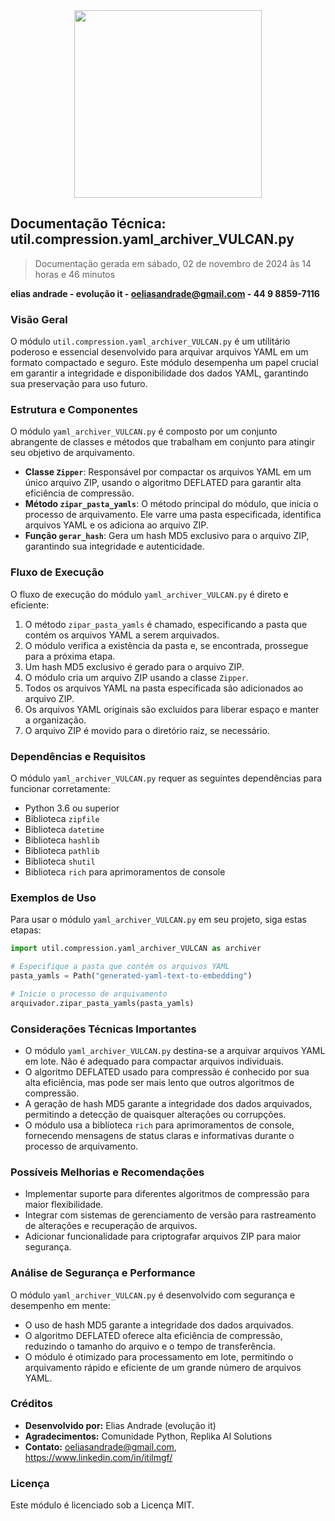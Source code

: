 <div align="center">
<img src="https://user-images.githubusercontent.com/45456828/184135794-33f520f5-665c-4002-a09e-8b971754bd90.png" width="300">
</div>

## Documentação Técnica: util.compression.yaml_archiver_VULCAN.py

> Documentação gerada em sábado, 02 de novembro de 2024 às 14 horas e 46 minutos

**elias andrade - evolução it -  oeliasandrade@gmail.com - 44 9 8859-7116**

### Visão Geral

O módulo `util.compression.yaml_archiver_VULCAN.py` é um utilitário poderoso e essencial desenvolvido para arquivar arquivos YAML em um formato compactado e seguro. Este módulo desempenha um papel crucial em garantir a integridade e disponibilidade dos dados YAML, garantindo sua preservação para uso futuro.

### Estrutura e Componentes

O módulo `yaml_archiver_VULCAN.py` é composto por um conjunto abrangente de classes e métodos que trabalham em conjunto para atingir seu objetivo de arquivamento.

- **Classe `Zipper`**: Responsável por compactar os arquivos YAML em um único arquivo ZIP, usando o algoritmo DEFLATED para garantir alta eficiência de compressão.
- **Método `zipar_pasta_yamls`**: O método principal do módulo, que inicia o processo de arquivamento. Ele varre uma pasta especificada, identifica arquivos YAML e os adiciona ao arquivo ZIP.
- **Função `gerar_hash`**: Gera um hash MD5 exclusivo para o arquivo ZIP, garantindo sua integridade e autenticidade.

### Fluxo de Execução

O fluxo de execução do módulo `yaml_archiver_VULCAN.py` é direto e eficiente:

1. O método `zipar_pasta_yamls` é chamado, especificando a pasta que contém os arquivos YAML a serem arquivados.
2. O módulo verifica a existência da pasta e, se encontrada, prossegue para a próxima etapa.
3. Um hash MD5 exclusivo é gerado para o arquivo ZIP.
4. O módulo cria um arquivo ZIP usando a classe `Zipper`.
5. Todos os arquivos YAML na pasta especificada são adicionados ao arquivo ZIP.
6. Os arquivos YAML originais são excluídos para liberar espaço e manter a organização.
7. O arquivo ZIP é movido para o diretório raiz, se necessário.

### Dependências e Requisitos

O módulo `yaml_archiver_VULCAN.py` requer as seguintes dependências para funcionar corretamente:

- Python 3.6 ou superior
- Biblioteca `zipfile`
- Biblioteca `datetime`
- Biblioteca `hashlib`
- Biblioteca `pathlib`
- Biblioteca `shutil`
- Biblioteca `rich` para aprimoramentos de console

### Exemplos de Uso

Para usar o módulo `yaml_archiver_VULCAN.py` em seu projeto, siga estas etapas:

```python
import util.compression.yaml_archiver_VULCAN as archiver

# Especifique a pasta que contém os arquivos YAML
pasta_yamls = Path("generated-yaml-text-to-embedding")

# Inicie o processo de arquivamento
arquivador.zipar_pasta_yamls(pasta_yamls)
```

### Considerações Técnicas Importantes

- O módulo `yaml_archiver_VULCAN.py` destina-se a arquivar arquivos YAML em lote. Não é adequado para compactar arquivos individuais.
- O algoritmo DEFLATED usado para compressão é conhecido por sua alta eficiência, mas pode ser mais lento que outros algoritmos de compressão.
- A geração de hash MD5 garante a integridade dos dados arquivados, permitindo a detecção de quaisquer alterações ou corrupções.
- O módulo usa a biblioteca `rich` para aprimoramentos de console, fornecendo mensagens de status claras e informativas durante o processo de arquivamento.

### Possíveis Melhorias e Recomendações

- Implementar suporte para diferentes algoritmos de compressão para maior flexibilidade.
- Integrar com sistemas de gerenciamento de versão para rastreamento de alterações e recuperação de arquivos.
- Adicionar funcionalidade para criptografar arquivos ZIP para maior segurança.

### Análise de Segurança e Performance

O módulo `yaml_archiver_VULCAN.py` é desenvolvido com segurança e desempenho em mente:

- O uso de hash MD5 garante a integridade dos dados arquivados.
- O algoritmo DEFLATED oferece alta eficiência de compressão, reduzindo o tamanho do arquivo e o tempo de transferência.
- O módulo é otimizado para processamento em lote, permitindo o arquivamento rápido e eficiente de um grande número de arquivos YAML.

### Créditos

- **Desenvolvido por:** Elias Andrade (evolução it)
- **Agradecimentos:** Comunidade Python, Replika AI Solutions
- **Contato:** oeliasandrade@gmail.com, https://www.linkedin.com/in/itilmgf/

### Licença

Este módulo é licenciado sob a Licença MIT.
